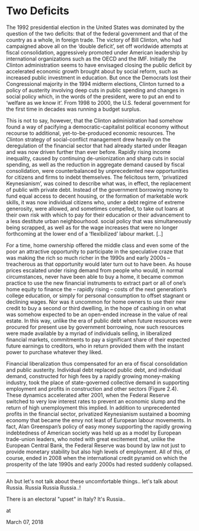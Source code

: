 # Two Deficits

The 1992 presidential election in the United States was dominated by the question of the two deficits: that of the federal government and that of the country as a whole, in foreign trade. The victory of Bill Clinton, who had campaigned above all on the ‘double deficit’, set off worldwide attempts at fiscal consolidation, aggressively promoted under American leadership by international organizations such as the OECD and the IMF. Initially the Clinton administration seems to have envisaged closing the public deficit by accelerated economic growth brought about by social reform, such as increased public investment in education. But once the Democrats lost their Congressional majority in the 1994 midterm elections, Clinton turned to a policy of austerity involving deep cuts in public spending and changes in social policy which, in the words of the president, were to put an end to ‘welfare as we know it’. From 1998 to 2000, the U.S. federal government for the first time in decades was running a budget surplus.

This is not to say, however, that the Clinton administration had somehow found a way of pacifying a democratic-capitalist political economy without recourse to additional, yet-to-be-produced economic resources. The Clinton strategy of social-conflict management drew heavily on the deregulation of the financial sector that had already started under Reagan and was now driven further than ever before. Rapidly rising income inequality, caused by continuing de-unionization and sharp cuts in social spending, as well as the reduction in aggregate demand caused by fiscal consolidation, were counterbalanced by unprecedented new opportunities for citizens and firms to indebt themselves. The felicitous term, ‘privatized Keynesianism’, was coined to describe what was, in effect, the replacement of public with private debt. Instead of the government borrowing money to fund equal access to decent housing, or the formation of marketable work skills, it was now individual citizens who, under a debt regime of extreme generosity, were allowed, and sometimes compelled, to take out loans at their own risk with which to pay for their education or their advancement to a less destitute urban neighbourhood. social policy that was simultaneously being scrapped, as well as for the wage increases that were no longer forthcoming at the lower end of a ‘flexibilized’ labour market. [..]

For a time, home ownership offered the middle class and even some of the poor an attractive opportunity to participate in the speculative craze that was making the rich so much richer in the 1990s and early 2000s – treacherous as that opportunity would later turn out to have been. As house prices escalated under rising demand from people who would, in normal circumstances, never have been able to buy a home, it became common practice to use the new financial instruments to extract part or all of one’s home equity to finance the – rapidly rising – costs of the next generation’s college education, or simply for personal consumption to offset stagnant or declining wages. Nor was it uncommon for home owners to use their new credit to buy a second or third dwelling, in the hope of cashing in on what was somehow expected to be an open-ended increase in the value of real estate. In this way, unlike the era of public debt when future resources were procured for present use by government borrowing, now such resources were made available by a myriad of individuals selling, in liberalized financial markets, commitments to pay a significant share of their expected future earnings to creditors, who in return provided them with the instant power to purchase whatever they liked.

Financial liberalization thus compensated for an era of fiscal consolidation and public austerity. Individual debt replaced public debt, and individual demand, constructed for high fees by a rapidly growing money-making industry, took the place of state-governed collective demand in supporting employment and profits in construction and other sectors (Figure 2.4). These dynamics accelerated after 2001, when the Federal Reserve switched to very low interest rates to prevent an economic slump and the return of high unemployment this implied. In addition to unprecedented profits in the financial sector, privatized Keynesianism sustained a booming economy that became the envy not least of European labour movements. In fact, Alan Greenspan’s policy of easy money supporting the rapidly growing indebtedness of American society was held up as a model by European trade-union leaders, who noted with great excitement that, unlike the European Central Bank, the Federal Reserve was bound by law not just to provide monetary stability but also high levels of employment. All of this, of course, ended in 2008 when the international credit pyramid on which the prosperity of the late 1990s and early 2000s had rested suddenly collapsed.



---



Ah but let's not talk about these uncomfortable things.. let's talk about Russia. Russia Russia Russia..!



There is an electoral "upset" in Italy? It's Russia.. 








at

March 07, 2018















